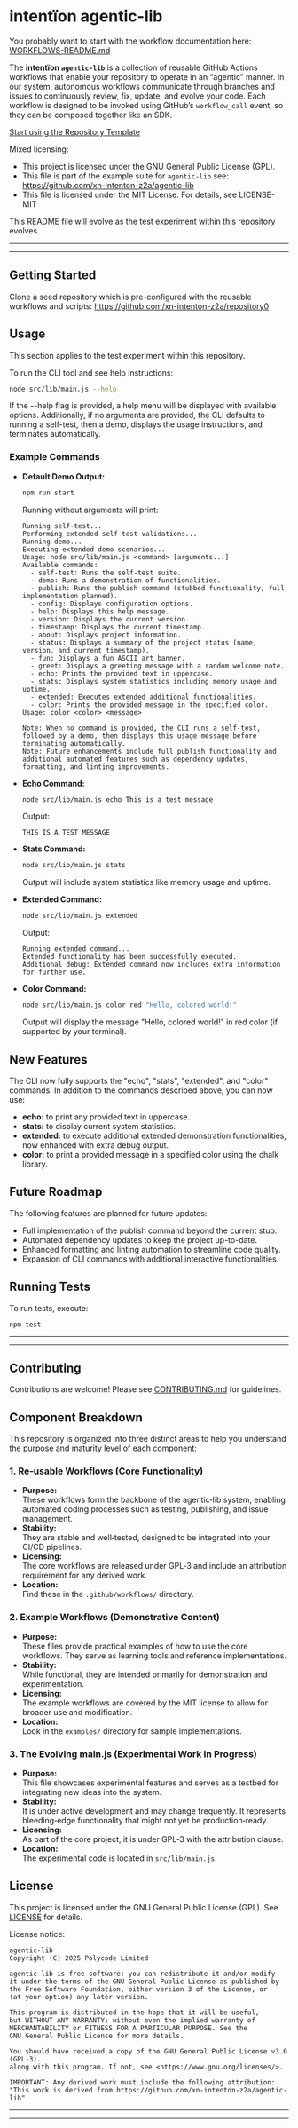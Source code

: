 # intentïon agentic-lib

You probably want to start with the workflow documentation here: [WORKFLOWS-README.md](WORKFLOWS-README.md)

The **intentïon `agentic-lib`** is a collection of reusable GitHub Actions workflows that enable your
repository to operate in an “agentic” manner. In our system, autonomous workflows communicate through branches and
issues to continuously review, fix, update, and evolve your code. Each workflow is designed to be invoked using
GitHub’s `workflow_call` event, so they can be composed together like an SDK.

[Start using the Repository Template](https://github.com/xn-intenton-z2a/repository0)

Mixed licensing:
* This project is licensed under the GNU General Public License (GPL).
* This file is part of the example suite for `agentic-lib` see: https://github.com/xn-intenton-z2a/agentic-lib
* This file is licensed under the MIT License. For details, see LICENSE-MIT

This README file will evolve as the test experiment within this repository evolves.

---
---

## Getting Started

Clone a seed repository which is pre-configured with the reusable workflows and scripts: https://github.com/xn-intenton-z2a/repository0

## Usage

This section applies to the test experiment within this repository.

To run the CLI tool and see help instructions:

```bash
node src/lib/main.js --help
```

If the --help flag is provided, a help menu will be displayed with available options. Additionally, if no arguments are provided, the CLI defaults to running a self-test, then a demo, displays the usage instructions, and terminates automatically.

### Example Commands

- **Default Demo Output:**
  ```bash
  npm run start
  ```
  Running without arguments will print:
  ```
  Running self-test...
  Performing extended self-test validations...
  Running demo...
  Executing extended demo scenarios...
  Usage: node src/lib/main.js <command> [arguments...]
  Available commands:
    - self-test: Runs the self-test suite.
    - demo: Runs a demonstration of functionalities.
    - publish: Runs the publish command (stubbed functionality, full implementation planned).
    - config: Displays configuration options.
    - help: Displays this help message.
    - version: Displays the current version.
    - timestamp: Displays the current timestamp.
    - about: Displays project information.
    - status: Displays a summary of the project status (name, version, and current timestamp).
    - fun: Displays a fun ASCII art banner.
    - greet: Displays a greeting message with a random welcome note.
    - echo: Prints the provided text in uppercase.
    - stats: Displays system statistics including memory usage and uptime.
    - extended: Executes extended additional functionalities.
    - color: Prints the provided message in the specified color. Usage: color <color> <message>

  Note: When no command is provided, the CLI runs a self-test, followed by a demo, then displays this usage message before terminating automatically.
  Note: Future enhancements include full publish functionality and additional automated features such as dependency updates, formatting, and linting improvements.
  ```

- **Echo Command:**
  ```bash
  node src/lib/main.js echo This is a test message
  ```
  Output:
  ```
  THIS IS A TEST MESSAGE
  ```

- **Stats Command:**
  ```bash
  node src/lib/main.js stats
  ```
  Output will include system statistics like memory usage and uptime.

- **Extended Command:**
  ```bash
  node src/lib/main.js extended
  ```
  Output:
  ```
  Running extended command...
  Extended functionality has been successfully executed.
  Additional debug: Extended command now includes extra information for further use.
  ```

- **Color Command:**
  ```bash
  node src/lib/main.js color red "Hello, colored world!"
  ```
  Output will display the message "Hello, colored world!" in red color (if supported by your terminal).

## New Features
The CLI now fully supports the "echo", "stats", "extended", and "color" commands. In addition to the commands described above, you can now use:
- **echo:** to print any provided text in uppercase.
- **stats:** to display current system statistics.
- **extended:** to execute additional extended demonstration functionalities, now enhanced with extra debug output.
- **color:** to print a provided message in a specified color using the chalk library.

## Future Roadmap

The following features are planned for future updates:
- Full implementation of the publish command beyond the current stub.
- Automated dependency updates to keep the project up-to-date.
- Enhanced formatting and linting automation to streamline code quality.
- Expansion of CLI commands with additional interactive functionalities.

## Running Tests

To run tests, execute:
```
npm test
```

---
---

## Contributing

Contributions are welcome! Please see [CONTRIBUTING.md](CONTRIBUTING.md) for guidelines.

## Component Breakdown

This repository is organized into three distinct areas to help you understand the purpose and maturity level of each component:

### 1. Re‑usable Workflows (Core Functionality)
- **Purpose:**  
  These workflows form the backbone of the agentic‑lib system, enabling automated coding processes such as testing, publishing, and issue management.
- **Stability:**  
  They are stable and well‑tested, designed to be integrated into your CI/CD pipelines.
- **Licensing:**  
  The core workflows are released under GPL‑3 and include an attribution requirement for any derived work.
- **Location:**  
  Find these in the `.github/workflows/` directory.

### 2. Example Workflows (Demonstrative Content)
- **Purpose:**  
  These files provide practical examples of how to use the core workflows. They serve as learning tools and reference implementations.
- **Stability:**  
  While functional, they are intended primarily for demonstration and experimentation.
- **Licensing:**  
  The example workflows are covered by the MIT license to allow for broader use and modification.
- **Location:**  
  Look in the `examples/` directory for sample implementations.

### 3. The Evolving main.js (Experimental Work in Progress)
- **Purpose:**  
  This file showcases experimental features and serves as a testbed for integrating new ideas into the system.
- **Stability:**  
  It is under active development and may change frequently. It represents bleeding‑edge functionality that might not yet be production‑ready.
- **Licensing:**  
  As part of the core project, it is under GPL‑3 with the attribution clause.
- **Location:**  
  The experimental code is located in `src/lib/main.js`.

## License

This project is licensed under the GNU General Public License (GPL). See [LICENSE](LICENSE) for details.

License notice:
```
agentic-lib
Copyright (C) 2025 Polycode Limited

agentic-lib is free software: you can redistribute it and/or modify
it under the terms of the GNU General Public License as published by
the Free Software Foundation, either version 3 of the License, or
(at your option) any later version.

This program is distributed in the hope that it will be useful,
but WITHOUT ANY WARRANTY; without even the implied warranty of
MERCHANTABILITY or FITNESS FOR A PARTICULAR PURPOSE. See the
GNU General Public License for more details.

You should have received a copy of the GNU General Public License v3.0 (GPL‑3).
along with this program. If not, see <https://www.gnu.org/licenses/>.

IMPORTANT: Any derived work must include the following attribution:
"This work is derived from https://github.com/xn-intenton-z2a/agentic-lib"
```

---
---
